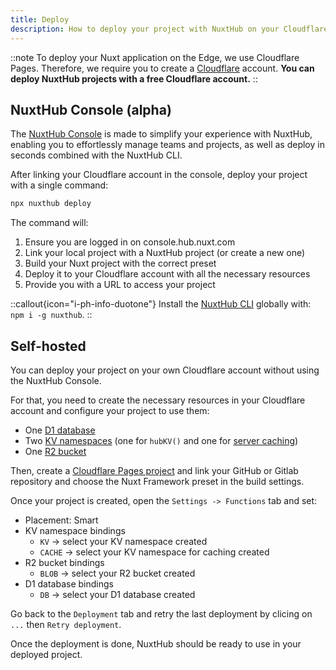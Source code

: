 ```yaml
---
title: Deploy
description: How to deploy your project with NuxtHub on your Cloudflare account.
---
```


::note
To deploy your Nuxt application on the Edge, we use Cloudflare Pages. Therefore, we require you to create a [Cloudflare](https://www.cloudflare.com/) account. **You can deploy NuxtHub projects with a free Cloudflare account.**
::

## NuxtHub Console (alpha)

The [NuxtHub Console](https://console.hub.nuxt.com) is made to simplify your experience with NuxtHub, enabling you to effortlessly manage teams and projects, as well as deploy in seconds combined with the NuxtHub CLI.

After linking your Cloudflare account in the console, deploy your project with a single command:

```bash [Terminal]
npx nuxthub deploy
```

The command will:
1. Ensure you are logged in on console.hub.nuxt.com
2. Link your local project with a NuxtHub project (or create a new one)
3. Build your Nuxt project with the correct preset
4. Deploy it to your Cloudflare account with all the necessary resources
4. Provide you with a URL to access your project

::callout{icon="i-ph-info-duotone"}
Install the [NuxtHub CLI](https://github.com/nuxt-hub/cli) globally with: `npm i -g nuxthub`.
::

## Self-hosted

You can deploy your project on your own Cloudflare account without using the NuxtHub Console.

For that, you need to create the necessary resources in your Cloudflare account and configure your project to use them:

- One [D1 database](https://dash.cloudflare.com/?to=/:account/workers/d1)
- Two [KV namespaces](https://dash.cloudflare.com/?to=/:account/workers/kv/namespaces) (one for `hubKV()` and one for [server caching](https://nitro.unjs.io/guide/cache))
- One [R2 bucket](https://dash.cloudflare.com/?to=/:account/r2/new)

Then, create a [Cloudflare Pages project](https://dash.cloudflare.com/?to=/:account/pages/new/provider/github) and link your GitHub or Gitlab repository and choose the Nuxt Framework preset in the build settings.

Once your project is created, open the `Settings -> Functions` tab and set:
- Placement: Smart
- KV namespace bindings
  - `KV` -> select your KV namespace created
  - `CACHE` -> select your KV namespace for caching created
- R2 bucket bindings
  - `BLOB` -> select your R2 bucket created
- D1 database bindings
  - `DB` -> select your D1 database created

Go back to the `Deployment` tab and retry the last deployment by clicing on `...` then `Retry deployment`.

Once the deployment is done, NuxtHub should be ready to use in your deployed project.
